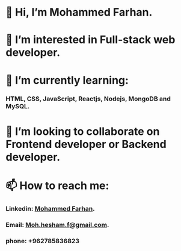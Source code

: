 # 👋 Hi, I’m Mohammed Farhan.
# 👀 I’m interested in Full-stack web developer.
# 🌱 I’m currently learning:
### HTML, CSS, JavaScript, Reactjs, Nodejs, MongoDB and MySQL. 
# 💞️ I’m looking to collaborate on Frontend developer or Backend developer.
# 📫 How to reach me:
### Linkedin: [Mohammed Farhan](https://www.linkedin.com/in/mohammedfarhan-3b2522202/).
### Email: Moh.hesham.f@gmail.com.
### phone: +962785836823

<!---
Mohamad-Farhan/Mohamad-Farhan is a ✨ special ✨ repository because its `README.md` (this file) appears on your GitHub profile.
You can click the Preview link to take a look at your changes.
--->
